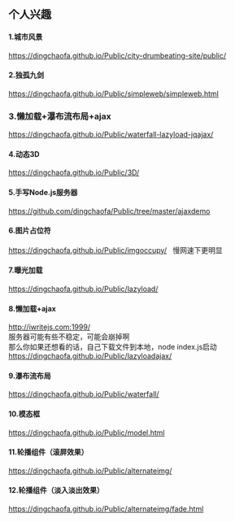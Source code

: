 ## 个人兴趣

#### 1.城市风景  
 https://dingchaofa.github.io/Public/city-drumbeating-site/public/

#### 2.独孤九剑  
https://dingchaofa.github.io/Public/simpleweb/simpleweb.html

### 3.懒加载+瀑布流布局+ajax  
https://dingchaofa.github.io/Public/waterfall-lazyload-jqajax/


#### 4.动态3D  
https://dingchaofa.github.io/Public/3D/
#### 5.手写Node.js服务器  
https://github.com/dingchaofa/Public/tree/master/ajaxdemo
#### 6.图片占位符  
https://dingchaofa.github.io/Public/imgoccupy/  
慢网速下更明显
#### 7.曝光加载  
https://dingchaofa.github.io/Public/lazyload/  

#### 8.懒加载+ajax    
http://iwritejs.com:1999/    
服务器可能有些不稳定，可能会崩掉啊    
那么你如果还想看的话，自己下载文件到本地，node index.js启动    
https://dingchaofa.github.io/Public/lazyloadajax/
#### 9.瀑布流布局  
https://dingchaofa.github.io/Public/waterfall/
#### 10.模态框  
https://dingchaofa.github.io/Public/model.html

#### 11.轮播组件（滚屏效果）    
https://dingchaofa.github.io/Public/alternateimg/
#### 12.轮播组件（淡入淡出效果）   
https://dingchaofa.github.io/Public/alternateimg/fade.html